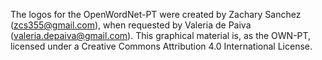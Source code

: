 The logos for the OpenWordNet-PT were created by Zachary Sanchez (zcs355@gmail.com), 
when requested by Valeria de Paiva (valeria.depaiva@gmail.com). 
This graphical material is, as the OWN-PT, licensed under a Creative Commons Attribution 4.0 International License.
